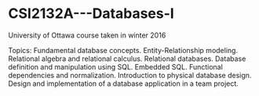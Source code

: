 # CSI2132A---Databases-I
University of Ottawa course taken in winter 2016

Topics: Fundamental database concepts. Entity-Relationship modeling. Relational algebra and relational calculus. Relational databases. Database definition and manipulation using SQL. Embedded SQL. Functional dependencies and normalization. Introduction to physical database design. Design and implementation of a database application in a team project.
